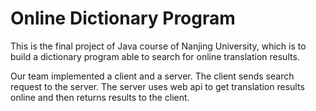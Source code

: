 # Online Dictionary Program
This is the final project of Java course of Nanjing University, which is to build a dictionary program able to search for online translation results.

Our team implemented a client and a server. The client sends search request to the server. The server uses web api to get translation results online and then returns results to the client.
